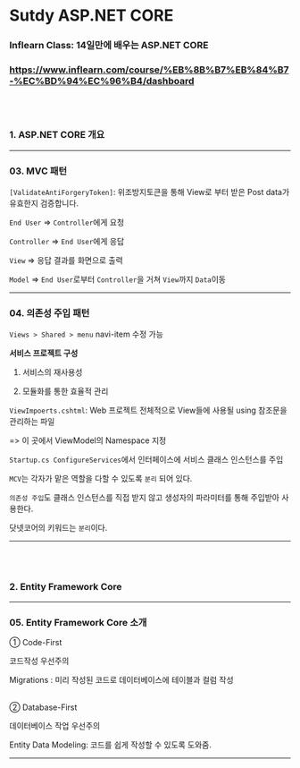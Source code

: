 # Sutdy ASP.NET CORE
### Inflearn Class: 14일만에 배우는 ASP.NET CORE
### https://www.inflearn.com/course/%EB%8B%B7%EB%84%B7-%EC%BD%94%EC%96%B4/dashboard

<br/><br/>
### 1. ASP.NET CORE 개요
---
### 03. MVC 패턴


`[ValidateAntiForgeryToken]`: 위조방지토큰을 통해 View로 부터 받은 Post data가 유효한지 검증합니다.

`End User` => `Controller`에게 요청

`Controller` => `End User`에게 응답

`View` => 응답 결과를 화면으로 출력

`Model` => `End User`로부터 `Controller`을 거쳐 `View`까지 `Data`이동

---

### 04. 의존성 주입 패턴

`Views > Shared > menu` navi-item 수정 가능

**서비스 프로젝트 구성**

1. 서비스의 재사용성

2. 모듈화를 통한 효율적 관리


`ViewImpoerts.cshtml`: Web 프로젝트 전체적으로 View들에 사용될 using 참조문을 관리하는 파일

=> 이 곳에서 ViewModel의 Namespace 지정


`Startup.cs ConfigureServices`에서 인터페이스에 서비스 클래스 인스턴스를 주입


`MCV`는 각자가 맡은 역할을 다할 수 있도록 `분리` 되어 있다.

`의존성 주입`도 클래스 인스턴스를 직접 받지 않고 생성자의 파라미터를 통해 주입받아 사용한다.

닷넷코어의 키워드는 `분리`이다.

---
<br/><br/>

### 2. Entity Framework Core
---
### 05. Entity Framework Core 소개

① Code-First

코드작성 우선주의

Migrations : 미리 작성된 코드로 데이터베이스에 테이블과 컬럼 작성
<br/><br/>

② Database-First

데이터베이스 작업 우선주의

Entity Data Modeling: 코드를 쉽게 작성할 수 있도록 도와줌.


---
